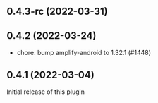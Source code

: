## 0.4.3-rc (2022-03-31)

## 0.4.2 (2022-03-24)

- chore: bump amplify-android to 1.32.1 (#1448)

## 0.4.1 (2022-03-04)
Initial release of this plugin
